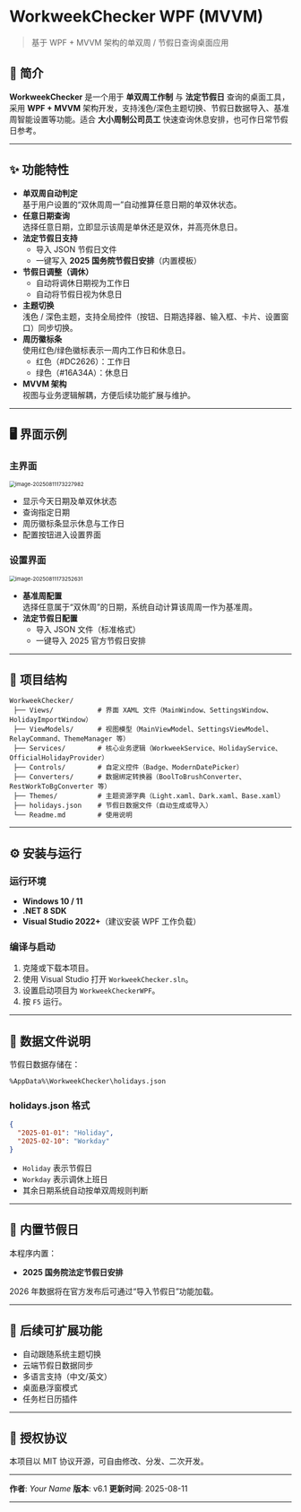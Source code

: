 # WorkweekChecker WPF (MVVM)

> 基于 WPF + MVVM 架构的单双周 / 节假日查询桌面应用

## 📌 简介
**WorkweekChecker** 是一个用于 **单双周工作制** 与 **法定节假日** 查询的桌面工具，采用 **WPF + MVVM** 架构开发，支持浅色/深色主题切换、节假日数据导入、基准周智能设置等功能。适合 **大小周制公司员工** 快速查询休息安排，也可作日常节假日参考。

---

## ✨ 功能特性
- **单双周自动判定**  
  基于用户设置的“双休周周一”自动推算任意日期的单双休状态。
- **任意日期查询**  
  选择任意日期，立即显示该周是单休还是双休，并高亮休息日。
- **法定节假日支持**  
  - 导入 JSON 节假日文件
  - 一键写入 **2025 国务院节假日安排**（内置模板）
- **节假日调整（调休）**
  - 自动将调休日期视为工作日
  - 自动将节假日视为休息日
- **主题切换**  
  浅色 / 深色主题，支持全局控件（按钮、日期选择器、输入框、卡片、设置窗口）同步切换。
- **周历徽标条**  
  使用红色/绿色徽标表示一周内工作日和休息日。
  - 红色（#DC2626）：工作日
  - 绿色（#16A34A）：休息日
- **MVVM 架构**  
  视图与业务逻辑解耦，方便后续功能扩展与维护。

---

## 🖥️ 界面示例

### 主界面

<img src="C:\Users\Administrator\AppData\Roaming\Typora\typora-user-images\image-20250811173227982.png" alt="image-20250811173227982" style="zoom:67%;" />



- 显示今天日期及单双休状态
- 查询指定日期
- 周历徽标条显示休息与工作日
- 配置按钮进入设置界面

### 设置界面

<img src="C:\Users\Administrator\AppData\Roaming\Typora\typora-user-images\image-20250811173252631.png" alt="image-20250811173252631" style="zoom:67%;" />

- **基准周配置**  
  选择任意属于“双休周”的日期，系统自动计算该周周一作为基准周。
- **法定节假日配置**  
  - 导入 JSON 文件（标准格式）
  - 一键导入 2025 官方节假日安排

---

## 📂 项目结构

```
WorkweekChecker/
 ├── Views/           # 界面 XAML 文件（MainWindow、SettingsWindow、HolidayImportWindow）
 ├── ViewModels/      # 视图模型（MainViewModel、SettingsViewModel、RelayCommand、ThemeManager 等）
 ├── Services/        # 核心业务逻辑（WorkweekService、HolidayService、OfficialHolidayProvider）
 ├── Controls/        # 自定义控件（Badge、ModernDatePicker）
 ├── Converters/      # 数据绑定转换器（BoolToBrushConverter、RestWorkToBgConverter 等）
 ├── Themes/          # 主题资源字典（Light.xaml、Dark.xaml、Base.xaml）
 ├── holidays.json    # 节假日数据文件（自动生成或导入）
 └── Readme.md        # 使用说明
```

---

## ⚙️ 安装与运行

### 运行环境
- **Windows 10 / 11**
- **.NET 8 SDK**  
- **Visual Studio 2022+**（建议安装 WPF 工作负载）

### 编译与启动
1. 克隆或下载本项目。
2. 使用 Visual Studio 打开 `WorkweekChecker.sln`。
3. 设置启动项目为 `WorkweekCheckerWPF`。
4. 按 `F5` 运行。

---

## 📄 数据文件说明

节假日数据存储在：

`%AppData%\WorkweekChecker\holidays.json`

### holidays.json 格式

```json
{
  "2025-01-01": "Holiday",
  "2025-02-10": "Workday"
}
```

- `Holiday` 表示节假日
- `Workday` 表示调休上班日
- 其余日期系统自动按单双周规则判断

------

## 📅 内置节假日

本程序内置：

- **2025 国务院法定节假日安排**

2026 年数据将在官方发布后可通过“导入节假日”功能加载。

------

## 🚀 后续可扩展功能

- 自动跟随系统主题切换
- 云端节假日数据同步
- 多语言支持（中文/英文）
- 桌面悬浮窗模式
- 任务栏日历插件

------

## 📝 授权协议

本项目以 MIT 协议开源，可自由修改、分发、二次开发。

------

**作者**: *Your Name*
**版本**: v6.1
**更新时间**: 2025-08-11

---

